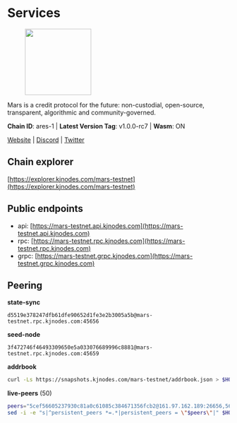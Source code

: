 # Services

<figure><img src="https://raw.githubusercontent.com/kj89/testnet_manuals/main/pingpub/logos/mars.png" width="150" alt=""><figcaption></figcaption></figure>

Mars is a credit protocol for the future: non-custodial,  open-source, transparent, algorithmic and community-governed.

**Chain ID**: ares-1 | **Latest Version Tag**: v1.0.0-rc7 | **Wasm**: ON

[Website](https://marsprotocol.io) | [Discord](https://discord.gg/marsprotocol) | [Twitter](https://twitter.com/mars_protocol)




## Chain explorer
[https://explorer.kjnodes.com/mars-testnet](https://explorer.kjnodes.com/mars-testnet)

## Public endpoints

* api: [https://mars-testnet.api.kjnodes.com](https://mars-testnet.api.kjnodes.com)
* rpc: [https://mars-testnet.rpc.kjnodes.com](https://mars-testnet.rpc.kjnodes.com)
* grpc: [https://mars-testnet.grpc.kjnodes.com](https://mars-testnet.grpc.kjnodes.com)

## Peering

**state-sync**

```text
d5519e378247dfb61dfe90652d1fe3e2b3005a5b@mars-testnet.rpc.kjnodes.com:45656
```

**seed-node**

```text
3f472746f46493309650e5a033076689996c8881@mars-testnet.rpc.kjnodes.com:45659
```

**addrbook**
```bash
curl -Ls https://snapshots.kjnodes.com/mars-testnet/addrbook.json > $HOME/.mars/config/addrbook.json
```

**live-peers** (50)
```bash
peers="5cef56605237930c81a0c61085c384671356fcb2@161.97.162.189:26656,56ff8e129a481f186e4ac066f3a38bac179bd8e2@65.109.92.79:22656,b3ce16f4a93365cd665801faaa1e43efe1994975@65.109.106.91:25656,7c328b29cb47d911b7e7234638d9e8a4af10e7ba@38.146.3.198:18556,d5519e378247dfb61dfe90652d1fe3e2b3005a5b@65.109.68.190:45656,14ba3b19424301a6bb58c27663a0323a81866d5d@134.122.82.186:26656,714dfd0efb57197bbcf96b1f8ce9c2cdafd84b72@185.245.183.172:39656,ac73f0ba9b2111a83abe35cf12b361c360ce7e24@185.219.142.32:17656,cebe0a3be105df1c5682bfcb9692b43bed8b4378@178.208.252.54:28656,e4662fe7ec1a724063fa10654da1581a722dba0b@138.2.95.245:20656,13066720a4fa7e84a2011580834a63c7c6bff59d@188.166.244.23:20656,f1bc9d703500d54fdc2802552d2e31449028dea7@148.251.53.202:26656,8211450a8c7f31b5b3a1f3b792354de5fed1d792@85.10.198.169:33656,3f83067376eec1d4f97a585b76266cc5b951d02d@144.76.90.130:33656,5c2a752c9b1952dbed075c56c600c3a79b58c395@178.211.139.77:27056,7f7224da28d362569664faa0430d980982d232a5@144.126.128.215:20656,e5577ecbf793ce92ce5993c4841a340a4c9db64b@65.108.204.119:46656,9683a018c2e6815b4f4f607d232d721329ae0a46@176.126.87.86:20656,9c55f0518b9cb5c4000a7229707f00b787003757@192.99.14.194:26656,f7213a3aa9eb5ecfe9dd94a1ce0b50d305ff9cab@159.69.122.21:26656,b9b382cf6b890a534f1e94a7e9174ed19e39a80e@95.217.189.43:24656,09203a69a212cba7516c9928800fb7de4dc7b52b@159.69.138.47:33656,c5a39b97f56d73185ceb904899c65ad8d1390364@199.175.98.135:26656,8f50c04195cc82d0da34e33cfeb0daa694b14479@65.108.105.48:18556,2f626cb709818afae893a8238946cd176748c622@170.64.188.161:20656,1a32cf8556822038e6dccb368ac998dc14df470d@89.163.142.196:26656,2fb0eb08adb9ea1f7965efb65974948e8c234fef@116.202.165.116:33656,e93d1a4f097600539d0e5f2f04adbbe418517107@178.63.8.245:60856,3b2c8bc6a1dba482f6d85e19f78355a9f64950e2@65.109.88.254:32656,23a974706067275d6d293d14835a29bff2fd91b6@157.245.210.206:20656,f0553f0d589675d7fa43fd484eb3d0f426129e8d@199.175.98.115:26656,0f5368092336830876cd9cc2219a6663c4e56b07@95.216.7.169:36656,92c3c938d39362d743c3d621619642fc81d5eb0e@91.230.110.200:45656,b56e2080b1d068c04271a0ae78494deec71c389f@45.140.147.213:26656,8c89fdf99a03cd371ea5bd4a0d99e009e4ce3fdf@92.43.189.78:26656,465b47a9e3e26b385303791bc3c992f42b77393d@65.109.171.155:26656,cc433ed254401c8d037f14fd7f11a4626a480d21@159.89.196.188:20656,9cbfc4ce6f6825e31f4fa517bbe853bd98449c7b@37.187.78.201:45656,9738dba326613b2514c0a658d884ae651d08b28e@144.91.70.120:34656,fe8d614aa5899a97c11d0601ef50c3e7ce17d57b@65.108.233.109:18556,931d82351a5b96a1e9838008636b98c6e6b530bc@65.108.225.158:18556,a841d3e526089172867a73b709fd14e1d9fb87bd@65.108.231.124:22656,643e745c800b97fb28565f7c077c8c67375dd9c7@65.108.244.233:26656,50c30cc77743dd2adc133f27a8896af015bf5c6d@91.107.242.217:26656,4b66ccb20f36e46b980b54f7cd96ee8c4b603a90@65.108.72.233:12656,0a589d1ce953bb7acaaf5aa9002dfac36fc42649@199.175.98.136:26656,41c2771869f1285ba79aabd0568fcd0788d00c7d@65.109.112.20:11154,54efad56842998cff3a314e569ea95a47d6974e9@139.144.79.132:26656,1f4fccce366693d64d1d5c9634b5eaa117d34e4f@75.119.140.139:20656,7c7f52bf26d5ec2dcc9e016c0f521e0b2fe77fcd@95.214.55.25:26656"
sed -i -e "s|^persistent_peers *=.*|persistent_peers = \"$peers\"|" $HOME/.mars/config/config.toml
```
